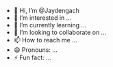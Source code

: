 - 👋 Hi, I’m @Jaydengach
- 👀 I’m interested in ...
- 🌱 I’m currently learning ...
- 💞️ I’m looking to collaborate on ...
- 📫 How to reach me ...
- 😄 Pronouns: ...
- ⚡ Fun fact: ...

<!---
Jaydengach/Jaydengach is a ✨ special ✨ repository because its `README.md` (this file) appears on your GitHub profile.
You can click the Preview link to take a look at your changes.
--->
